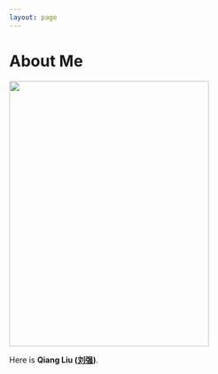 ```yaml
---
layout: page
---
```


# About Me

<img src="https://ksd11.github.io/avatar.jpg" class="floatpic" width="360" height="480">

Here is **Qiang Liu ([刘强](#))**.
